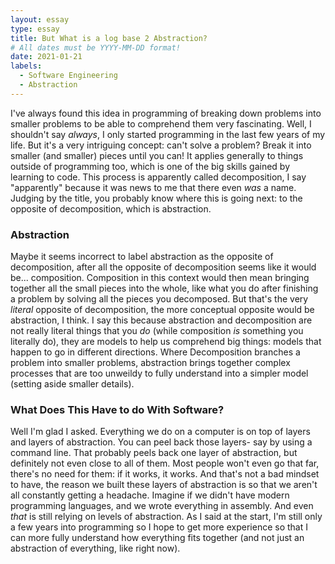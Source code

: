 ```yaml
---
layout: essay
type: essay
title: But What is a log base 2 Abstraction?
# All dates must be YYYY-MM-DD format!
date: 2021-01-21
labels:
  - Software Engineering
  - Abstraction
---
```


I've always found this idea in programming of breaking down problems into smaller problems to be able to comprehend them very fascinating. Well, I shouldn't say *always*, I only started programming in the last few years of my life. But it's a very intriguing concept: can't solve a problem? Break it into smaller (and smaller) pieces until you can! It applies generally to things outside of programming too, which is one of the big skills gained by learning to code. This process is apparently called decomposition, I say "apparently" because it was news to me that there even *was* a name. Judging by the title, you probably know where this is going next: to the opposite of decomposition, which is abstraction.

### Abstraction
Maybe it seems incorrect to label abstraction as the opposite of decomposition, after all the opposite of decomposition seems like it would be... composition. Composition in this context would then mean bringing together all the small pieces into the whole, like what you do after finishing a problem by solving all the pieces you decomposed. But that's the very *literal* opposite of decomposition, the more conceptual opposite would be abstraction, I think. I say this because abstraction and decomposition are not really literal things that you *do* (while composition *is* something you literally do), they are models to help us comprehend big things: models that happen to go in different directions. Where Decomposition branches a problem into smaller problems, abstraction brings together complex processes that are too unweildy to fully understand into a simpler model (setting aside smaller details). 

### What Does This Have to do With Software?
Well I'm glad I asked. Everything we do on a computer is on top of layers and layers of abstraction. You can peel back those layers- say by using a command line. That probably peels back one layer of abstraction, but definitely not even close to all of them. Most people won't even go that far, there's no need for them: if it works, it works. And that's not a bad mindset to have, the reason we built these layers of abstraction is so that we aren't all constantly getting a headache. Imagine if we didn't have modern programming languages, and we wrote everything in assembly. And even *that* is still relying on levels of abstraction. As I said at the start, I'm still only a few years into programming so I hope to get more experience so that I can more fully understand how everything fits together (and not just an abstraction of everything, like right now). 
